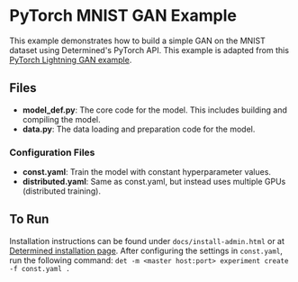 # PyTorch MNIST GAN Example

This example demonstrates how to build a simple GAN on the MNIST dataset using
Determined's PyTorch API. This example is adapted from this [PyTorch Lightning GAN
example](https://github.com/PyTorchLightning/pytorch-lightning/blob/master/pl_examples/domain_templates/generative_adversarial_net.py).

## Files
* **model_def.py**: The core code for the model. This includes building and compiling the model.
* **data.py**: The data loading and preparation code for the model.

### Configuration Files
* **const.yaml**: Train the model with constant hyperparameter values.
* **distributed.yaml**: Same as const.yaml, but instead uses multiple GPUs (distributed training).

## To Run
Installation instructions can be found under `docs/install-admin.html` or at [Determined installation page](https://docs.determined.ai/latest/index.html).
After configuring the settings in `const.yaml`, run the following command: `det -m <master host:port> experiment create -f const.yaml . `
